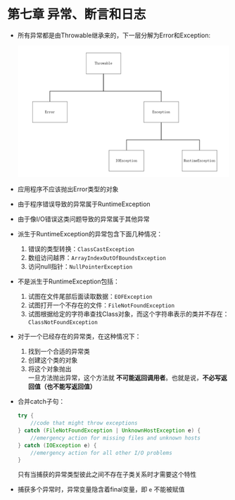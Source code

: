 # 第七章 异常、断言和日志

+ 所有异常都是由Throwable继承来的，下一层分解为Error和Exception:

    ![avatar](../images/Java中的异常层次结构.png)

+ 应用程序不应该抛出Error类型的对象
+ 由于程序错误导致的异常属于RuntimeException
+ 由于像I/O错误这类问题导致的异常属于其他异常
+ 派生于RuntimeException的异常包含下面几种情况：
    1. 错误的类型转换：`ClassCastException`
    2. 数组访问越界：`ArrayIndexOutOfBoundsException`
    3. 访问null指针：`NullPointerException`
+ 不是派生于RuntimeException包括：
    1. 试图在文件尾部后面读取数据：`EOFException`
    2. 试图打开一个不存在的文件：`FileNotFoundException`
    3. 试图根据给定的字符串查找Class对象，而这个字符串表示的类并不存在：`ClassNotFoundException`
+ 对于一个已经存在的异常类，在这种情况下：
    1. 找到一个合适的异常类
    2. 创建这个类的对象
    3. 将这个对象抛出</br>
    一旦方法抛出异常，这个方法就 **不可能返回调用者**。也就是说，**不必写返回值（也不能写返回值）**
+ 合并catch子句：

    ```java
    try {
        //code that might throw exceptions
    } catch (FileNotFoundException | UnknownHostException e) {
        //emergency action for missing files and unknown hosts
    } catch (IOException e) {
        //emergency action for all other I/O problems
    }
    ```

    只有当捕获的异常类型彼此之间不存在子类关系时才需要这个特性
+ 捕获多个异常时，异常变量隐含着final变量，即 `e` 不能被赋值
